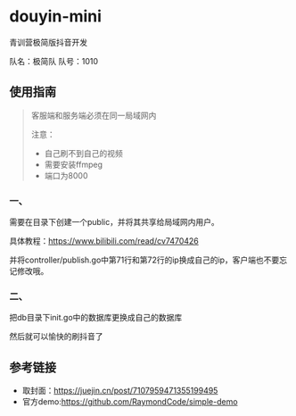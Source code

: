 # douyin-mini

青训营极简版抖音开发 

队名：极简队  队号：1010 

## 使用指南

> 客服端和服务端必须在同一局域网内
>
> 注意：
>
> - 自己刷不到自己的视频   
> - 需要安装ffmpeg
> - 端口为8000

### 一、

需要在目录下创建一个public，并将其共享给局域网内用户。

具体教程：https://www.bilibili.com/read/cv7470426

并将controller/publish.go中第71行和第72行的ip换成自己的ip，客户端也不要忘记修改哦。

### 二、

把db目录下init.go中的数据库更换成自己的数据库

然后就可以愉快的刷抖音了

## 参考链接

- 取封面：https://juejin.cn/post/7107959471355199495
- 官方demo:https://github.com/RaymondCode/simple-demo
